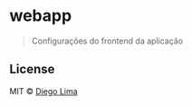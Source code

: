 # webapp

> Configurações do frontend da aplicação

## License

MIT © [Diego Lima](https://github.com/dfslima/portalCliente)
